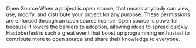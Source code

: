 Open Source:When a project is open source, that means anybody can view, use, modify, and distribute your project for any purpose. These permissions are enforced through an open source license. 
Open source is powerful because it lowers the barriers to adoption, allowing ideas to spread quickly.
Hactoberfest is such a great event that boost up programming enthusiast to contribute more to open source and share their knowledge to everyone.
